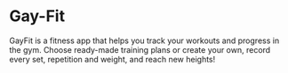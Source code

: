 # Gay-Fit
GayFit is a fitness app that helps you track your workouts and progress in the gym. Choose ready-made training plans or create your own, record every set, repetition and weight, and reach new heights!
